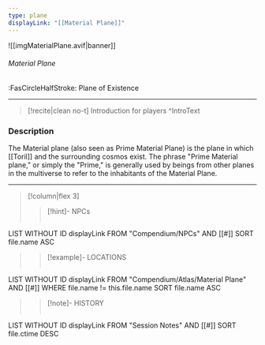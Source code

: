 ```yaml
---
type: plane
displayLink: "[[Material Plane]]"
---
```


![[imgMaterialPlane.avif|banner]]
###### Material Plane
<span class="sub2">:FasCircleHalfStroke: Plane of Existence</span>
___

>[!recite|clean no-t]
>	Introduction for players
>^IntroText

### Description
The Material plane (also seen as Prime Material Plane) is the plane in which [[Toril]] and the surrounding cosmos exist. The phrase "Prime Material plane," or simply the "Prime," is generally used by beings from other planes in the multiverse to refer to the inhabitants of the Material Plane.

---

> [!column|flex 3]
>> [!hint]-  NPCs
>>```dataview
LIST WITHOUT ID displayLink
FROM "Compendium/NPCs" AND [[#]]
SORT file.name ASC
>
>> [!example]- LOCATIONS
>>```dataview
LIST WITHOUT ID displayLink
FROM "Compendium/Atlas/Material Plane" AND [[#]]
WHERE file.name != this.file.name
SORT file.name ASC
>
>> [!note]- HISTORY
>>```dataview
LIST WITHOUT ID displayLink
FROM "Session Notes" AND [[#]]
SORT file.ctime DESC
